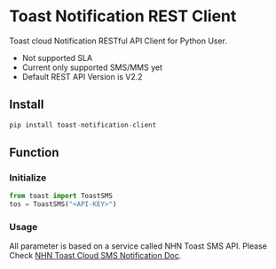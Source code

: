 # Toast Notification REST Client

Toast cloud Notification RESTful API Client for Python User.

- Not supported SLA
- Current only supported SMS/MMS yet
- Default REST API Version is V2.2


## Install

```py
pip install toast-notification-client
```

## Function

### Initialize

```python
from toast import ToastSMS
tos = ToastSMS("<API-KEY>")
```


### Usage

All parameter is based on a service called NHN Toast SMS API.
Please Check [NHN Toast Cloud SMS Notification Doc](https://docs.toast.com/ko/Notification/SMS/ko/api-guide/).

